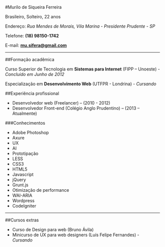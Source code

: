 #Murilo de Siqueira Ferreira

Brasileiro, Solteiro, 22 anos

Endereço: *Rua	Mendes	de	Morais,	Vila	Marina	-	Presidente	Prudente	-	SP*

Telefone: **(18)	98150-1742**

E-mail: **mu.sifera@gmail.com**

___

##Formação acadêmica

Curso	Superior	de	Tecnologia	em	**Sistemas	para	Internet**	(FIPP	–	Unoeste) - *Concluído	em	Junho	de	2012*​

Especialização	em	**Desenvolvimento	Web**	(UTFPR	-	Londrina) - *Cursando*


##Experiência	profissional	

* Desenvolvedor	web	(Freelancer)	–	(2010	-	2012)
* Desenvolvedor	Front-end	(Colégio	Anglo	Prudentino)	–	(2013	–	Atualmente)

###Conhecimentos	

* Adobe	Photoshop
* Axure
* UX
* AI
* Prototipação
* LESS
* CSS3
* HTML5
* Javascript
* jQuery
* Grunt.js
* Otimização de performance
* WAI-ARIA
* Wordpress
* CodeIgniter

___

##Cursos extras	

* Curso	de	Design	para	web	(Bruno	Ávila)	
* Minicurso	de	UX	para	web	designers	(Luís	Felipe	Fernandes) - *Cursando*
